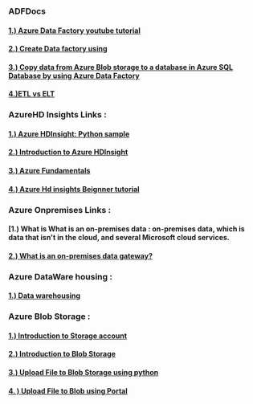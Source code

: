 ### ADFDocs
#### [1.) Azure Data Factory youtube tutorial](https://www.youtube.com/watch?v=EpDkxTHAhOs&list=PLGjZwEtPN7j8b9dPA0HrtJDptOB69B506)
#### [2.) Create Data factory using](https://docs.microsoft.com/en-us/azure/data-factory/quickstart-create-data-factory-python)
#### [3.) Copy data from Azure Blob storage to a database in Azure SQL Database by using Azure Data Factory](https://docs.microsoft.com/en-us/azure/data-factory/tutorial-copy-data-portal)
#### [4.)ETL vs ELT](https://www.guru99.com/etl-vs-elt.html)


### AzureHD Insights Links : 
#### [1.) Azure HDInsight: Python sample](https://docs.microsoft.com/en-us/azure/hdinsight/hdinsight-sdk-python-samples)
#### [2.) Introduction to Azure HDInsight](https://www.youtube.com/watch?v=x3o7aG9kyxg)
#### [3.) Azure Fundamentals](https://www.youtube.com/watch?v=JUQXx0R0RfE)
#### [4.) Azure Hd insights Beignner tutorial](https://tutorialslink.com/Articles/What-is-Azure-HDInsight/1927)

### Azure Onpremises Links :

#### [1.) What is What is an on-premises data : on-premises data, which is data that isn't in the cloud, and several Microsoft cloud services.
#### [2.) What is an on-premises data gateway?](https://docs.microsoft.com/en-us/data-integration/gateway/service-gateway-onprem)

### Azure DataWare housing :
#### [1.) Data warehousing](https://docs.microsoft.com/en-us/azure/architecture/data-guide/relational-data/data-warehousing)

### Azure Blob Storage : 
#### [1.) Introduction to Storage account](https://www.youtube.com/watch?v=UzTtastcBsk)
#### [2.) Introduction to Blob Storage](https://www.tutorialspoint.com/microsoft_azure/microsoft_azure_blobs.htm)
#### [3.) Upload File to Blob Storage using python](https://docs.microsoft.com/en-us/azure/storage/blobs/storage-quickstart-blobs-python)
#### [4. ) Upload File to Blob using Portal](https://docs.microsoft.com/en-us/azure/storage/blobs/storage-quickstart-blobs-portal)


